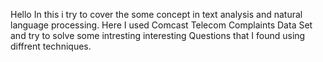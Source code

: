 Hello 
In this i try to cover the some concept in text analysis and natural language processing.
Here I used Comcast Telecom Complaints Data Set and try to solve some intresting interesting Questions that I found using diffrent techniques.
